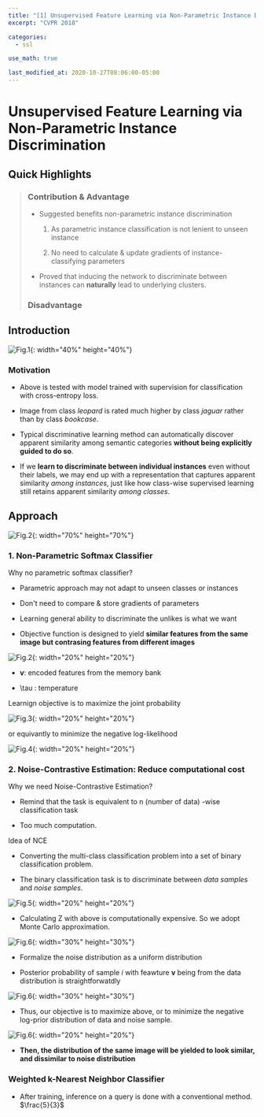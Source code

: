 ```yaml
---
title: "[1] Unsupervised Feature Learning via Non-Parametric Instance Discrimination"
excerpt: "CVPR 2018"

categories:
  - ssl

use_math: true

last_modified_at: 2020-10-27T08:06:00-05:00
---
```


# Unsupervised Feature Learning via Non-Parametric Instance Discrimination

## Quick Highlights

> ### Contribution & Advantage
> 
> - Suggested benefits non-parametric instance discrimination
> 	
> 	1. As parametric instance classification is not lenient to unseen instance
> 
> 	2. No need to calculate & update gradients of instance-classifying parameters
> 
> - Proved that inducing the network to discriminate between instances can **naturally** lead to underlying clusters. 
> 
> ### Disadvantage
> 


## Introduction

![Fig.1]({{site.url}}/assets/images/npid_1.png){: width="40%" height="40%"}

### Motivation

- Above is tested with model trained with supervision for classification with cross-entropy loss. 

- Image from class *leopard* is rated much higher by class *jaguar* rather than by class *bookcase*.

- Typical discriminative learning method can automatically discover apparent similarity among semantic categories **without being explicitly guided to do so**.

- If we **learn to discriminate between individual instances** even without their labels, we may end up with a representation that captures apparent similarity *among instances*, just like how class-wise supervised learning still retains apparent similarity *among classes*.

## Approach

![Fig.2]({{site.url}}/assets/images/npid_9.png){: width="70%" height="70%"}


### 1. Non-Parametric Softmax Classifier

Why no parametric softmax classifier?

- Parametric approach may not adapt to unseen classes or instances

- Don't need to compare & store gradients of parameters

- Learning general ability to discriminate the unlikes is what we want

- Objective function is designed to yield **similar features from the same image but contrasing features from different images**

![Fig.2]({{site.url}}/assets/images/npid_2.png){: width="20%" height="20%"}

- **v**: encoded features from the memory bank

- \tau : temperature

Learnign objective is to maximize the joint probability 

![Fig.3]({{site.url}}/assets/images/npid_3.png){: width="20%" height="20%"}

or equivantly to minimize the negative log-likelihood

![Fig.4]({{site.url}}/assets/images/npid_4.png){: width="20%" height="20%"}

### 2. Noise-Contrastive Estimation: Reduce computational cost

Why we need Noise-Contrastive Estimation?

- Remind that the task is equivalent to n (number of data) -wise classification task

- Too much computation.

Idea of NCE

- Converting the multi-class classification problem into a set of binary classification problem.

- The binary classification task is to discriminate between *data samples* and *noise samples*. 


![Fig.5]({{site.url}}/assets/images/npid_5.png){: width="20%" height="20%"}

- Calculating Z with above is computationally expensive. So we adopt Monte Carlo approximation.

![Fig.6]({{site.url}}/assets/images/npid_8.png){: width="30%" height="30%"}

- Formalize the noise distribution as a uniform distribution

- Posterior probability of sample *i* with feawture **v** being from the data distribution is straightforwatdly

![Fig.6]({{site.url}}/assets/images/npid_6.png){: width="30%" height="30%"}

- Thus, our objective is to maximize above, or to minimize the negative log-prior distribution of data and noise sample.

![Fig.6]({{site.url}}/assets/images/npid_7.png){: width="20%" height="20%"}

- **Then, the distribution of the same image will be yielded to look similar, and dissimilar to noise distribution**

### Weighted k-Nearest Neighbor Classifier

- After training, inference on a query is done with a conventional method.
$\frac{5}{3}$


